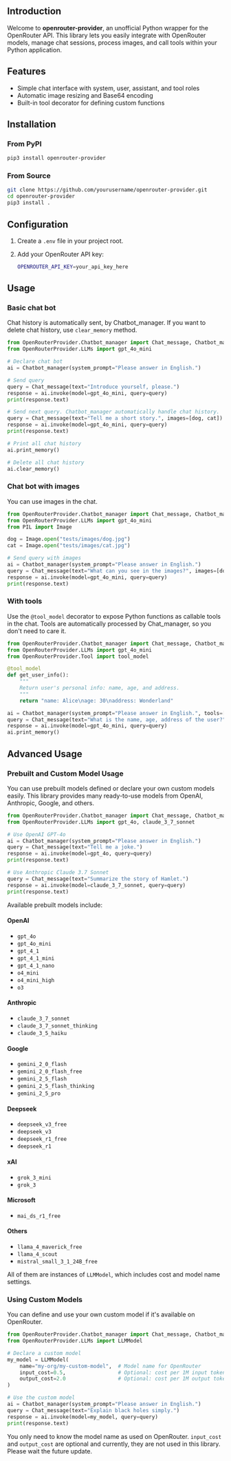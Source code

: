## Introduction

Welcome to **openrouter-provider**, an unofficial Python wrapper for the OpenRouter API. This library lets you easily integrate with OpenRouter models, manage chat sessions, process images, and call tools within your Python application.


## Features

* Simple chat interface with system, user, assistant, and tool roles
* Automatic image resizing and Base64 encoding
* Built-in tool decorator for defining custom functions


## Installation

### From PyPI

```bash
pip3 install openrouter-provider
```

### From Source

```bash
git clone https://github.com/yourusername/openrouter-provider.git
cd openrouter-provider
pip3 install .
```



## Configuration

1. Create a `.env` file in your project root.
2. Add your OpenRouter API key:

   ```bash
   OPENROUTER_API_KEY=your_api_key_here
   ```



## Usage

### Basic chat bot
Chat history is automatically sent, by Chatbot_manager. If you want to delete chat history, use `clear_memory` method.

```python
from OpenRouterProvider.Chatbot_manager import Chat_message, Chatbot_manager
from OpenRouterProvider.LLMs import gpt_4o_mini

# Declare chat bot
ai = Chatbot_manager(system_prompt="Please answer in English.")

# Send query
query = Chat_message(text="Introduce yourself, please.")
response = ai.invoke(model=gpt_4o_mini, query=query)
print(response.text)

# Send next query. Chatbot_manager automatically handle chat history.
query = Chat_message(text="Tell me a short story.", images=[dog, cat])
response = ai.invoke(model=gpt_4o_mini, query=query)
print(response.text)

# Print all chat history
ai.print_memory()  

# Delete all chat history
ai.clear_memory()
```

### Chat bot with images
You can use images in the chat.

```python
from OpenRouterProvider.Chatbot_manager import Chat_message, Chatbot_manager
from OpenRouterProvider.LLMs import gpt_4o_mini
from PIL import Image

dog = Image.open("tests/images/dog.jpg")
cat = Image.open("tests/images/cat.jpg")

# Send query with images
ai = Chatbot_manager(system_prompt="Please answer in English.")
query = Chat_message(text="What can you see in the images?", images=[dog, cat])
response = ai.invoke(model=gpt_4o_mini, query=query)
print(response.text) 
```

### With tools

Use the `@tool_model` decorator to expose Python functions as callable tools in the chat. Tools are automatically processed by Chat_manager, so you don't need to care it.

```python
from OpenRouterProvider.Chatbot_manager import Chat_message, Chatbot_manager
from OpenRouterProvider.LLMs import gpt_4o_mini
from OpenRouterProvider.Tool import tool_model

@tool_model
def get_user_info():
    """
    Return user's personal info: name, age, and address.
    """
    return "name: Alice\nage: 30\naddress: Wonderland"

ai = Chatbot_manager(system_prompt="Please answer in English.", tools=[get_user_info])
query = Chat_message(text="What is the name, age, address of the user?")
response = ai.invoke(model=gpt_4o_mini, query=query)
ai.print_memory()
```

## Advanced Usage
### Prebuilt and Custom Model Usage

You can use prebuilt models defined or declare your own custom models easily.
This library provides many ready-to-use models from OpenAI, Anthropic, Google, and others.

```python
from OpenRouterProvider.Chatbot_manager import Chat_message, Chatbot_manager
from OpenRouterProvider.LLMs import gpt_4o, claude_3_7_sonnet

# Use OpenAI GPT-4o
ai = Chatbot_manager(system_prompt="Please answer in English.")
query = Chat_message(text="Tell me a joke.")
response = ai.invoke(model=gpt_4o, query=query)
print(response.text)

# Use Anthropic Claude 3.7 Sonnet
query = Chat_message(text="Summarize the story of Hamlet.")
response = ai.invoke(model=claude_3_7_sonnet, query=query)
print(response.text)
```

Available prebuilt models include:

#### **OpenAI**

* `gpt_4o`
* `gpt_4o_mini`
* `gpt_4_1`
* `gpt_4_1_mini`
* `gpt_4_1_nano`
* `o4_mini`
* `o4_mini_high`
* `o3`

#### **Anthropic**

* `claude_3_7_sonnet`
* `claude_3_7_sonnet_thinking`
* `claude_3_5_haiku`

#### **Google**

* `gemini_2_0_flash`
* `gemini_2_0_flash_free`
* `gemini_2_5_flash`
* `gemini_2_5_flash_thinking`
* `gemini_2_5_pro`

#### **Deepseek**

* `deepseek_v3_free`
* `deepseek_v3`
* `deepseek_r1_free`
* `deepseek_r1`

#### **xAI**

* `grok_3_mini`
* `grok_3`

#### **Microsoft**

* `mai_ds_r1_free`

#### **Others**

* `llama_4_maverick_free`
* `llama_4_scout`
* `mistral_small_3_1_24B_free`

All of them are instances of `LLMModel`, which includes cost and model name settings.

### Using Custom Models

You can define and use your own custom model if it's available on OpenRouter.

```python
from OpenRouterProvider.Chatbot_manager import Chat_message, Chatbot_manager
from OpenRouterProvider.LLMs import LLMModel

# Declare a custom model
my_model = LLMModel(
    name="my-org/my-custom-model",  # Model name for OpenRouter
    input_cost=0.5,                 # Optional: cost per 1M input tokens
    output_cost=2.0                 # Optional: cost per 1M output tokens
)

# Use the custom model
ai = Chatbot_manager(system_prompt="Please answer in English.")
query = Chat_message(text="Explain black holes simply.")
response = ai.invoke(model=my_model, query=query)
print(response.text)
```

You only need to know the model name as used on OpenRouter. `input_cost` and `output_cost` are optional and currently, they are not used in this library. Please wait the future update.
